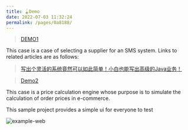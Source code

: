 ```yaml
---
title: 🪀Demo
date: 2022-07-03 11:32:24
permalink: /pages/0a8188/
---
```


> [DEMO1](https://github.com/bryan31/message-demo)

This case is a case of selecting a supplier for an SMS system. Links to related articles are as follows:

> [写出个灵活的系统竟然可以如此简单！小白也能写出高级的Java业务！](https://segmentfault.com/a/1190000042084710)


> [Demo2](https://gitee.com/bryan31/liteflow-example)

This case is a price calculation engine whose purpose is to simulate the calculation of order prices in e-commerce.

This sample project provides a simple ui for everyone to test

![example-web](/img/example-web.png)

